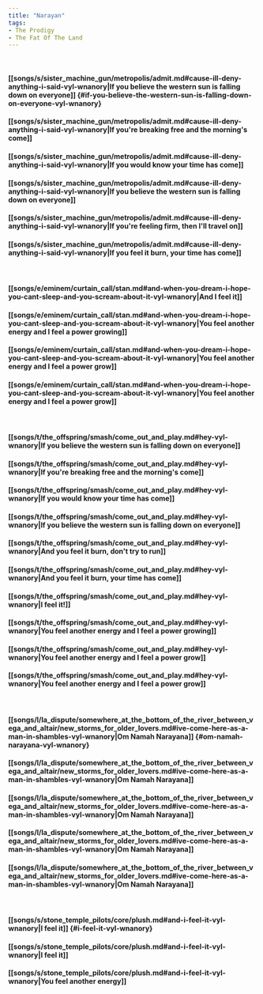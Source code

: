 ```yaml
---
title: "Narayan"
tags:
- The Prodigy
- The Fat Of The Land
---
```

&nbsp;
#### [[songs/s/sister_machine_gun/metropolis/admit.md#cause-ill-deny-anything-i-said-vyl-wnanory|If you believe the western sun is falling down on everyone]] {#if-you-believe-the-western-sun-is-falling-down-on-everyone-vyl-wnanory}
#### [[songs/s/sister_machine_gun/metropolis/admit.md#cause-ill-deny-anything-i-said-vyl-wnanory|If you're breaking free and the morning's come]]
#### [[songs/s/sister_machine_gun/metropolis/admit.md#cause-ill-deny-anything-i-said-vyl-wnanory|If you would know your time has come]]
#### [[songs/s/sister_machine_gun/metropolis/admit.md#cause-ill-deny-anything-i-said-vyl-wnanory|If you believe the western sun is falling down on everyone]]
#### [[songs/s/sister_machine_gun/metropolis/admit.md#cause-ill-deny-anything-i-said-vyl-wnanory|If you're feeling firm, then I'll travel on]]
#### [[songs/s/sister_machine_gun/metropolis/admit.md#cause-ill-deny-anything-i-said-vyl-wnanory|If you feel it burn, your time has come]]
&nbsp;
#### [[songs/e/eminem/curtain_call/stan.md#and-when-you-dream-i-hope-you-cant-sleep-and-you-scream-about-it-vyl-wnanory|And I feel it]]
#### [[songs/e/eminem/curtain_call/stan.md#and-when-you-dream-i-hope-you-cant-sleep-and-you-scream-about-it-vyl-wnanory|You feel another energy and I feel a power growing]]
#### [[songs/e/eminem/curtain_call/stan.md#and-when-you-dream-i-hope-you-cant-sleep-and-you-scream-about-it-vyl-wnanory|You feel another energy and I feel a power grow]]
#### [[songs/e/eminem/curtain_call/stan.md#and-when-you-dream-i-hope-you-cant-sleep-and-you-scream-about-it-vyl-wnanory|You feel another energy and I feel a power grow]]
&nbsp;
#### [[songs/t/the_offspring/smash/come_out_and_play.md#hey-vyl-wnanory|If you believe the western sun is falling down on everyone]]
#### [[songs/t/the_offspring/smash/come_out_and_play.md#hey-vyl-wnanory|If you're breaking free and the morning's come]]
#### [[songs/t/the_offspring/smash/come_out_and_play.md#hey-vyl-wnanory|If you would know your time has come]]
#### [[songs/t/the_offspring/smash/come_out_and_play.md#hey-vyl-wnanory|If you believe the western sun is falling down on everyone]]
#### [[songs/t/the_offspring/smash/come_out_and_play.md#hey-vyl-wnanory|And you feel it burn, don't try to run]]
#### [[songs/t/the_offspring/smash/come_out_and_play.md#hey-vyl-wnanory|And you feel it burn, your time has come]]
#### [[songs/t/the_offspring/smash/come_out_and_play.md#hey-vyl-wnanory|I feel it!]]
#### [[songs/t/the_offspring/smash/come_out_and_play.md#hey-vyl-wnanory|You feel another energy and I feel a power growing]]
#### [[songs/t/the_offspring/smash/come_out_and_play.md#hey-vyl-wnanory|You feel another energy and I feel a power grow]]
#### [[songs/t/the_offspring/smash/come_out_and_play.md#hey-vyl-wnanory|You feel another energy and I feel a power grow]]
&nbsp;
#### [[songs/l/la_dispute/somewhere_at_the_bottom_of_the_river_between_vega_and_altair/new_storms_for_older_lovers.md#ive-come-here-as-a-man-in-shambles-vyl-wnanory|Om Namah Narayana]] {#om-namah-narayana-vyl-wnanory}
#### [[songs/l/la_dispute/somewhere_at_the_bottom_of_the_river_between_vega_and_altair/new_storms_for_older_lovers.md#ive-come-here-as-a-man-in-shambles-vyl-wnanory|Om Namah Narayana]]
#### [[songs/l/la_dispute/somewhere_at_the_bottom_of_the_river_between_vega_and_altair/new_storms_for_older_lovers.md#ive-come-here-as-a-man-in-shambles-vyl-wnanory|Om Namah Narayana]]
#### [[songs/l/la_dispute/somewhere_at_the_bottom_of_the_river_between_vega_and_altair/new_storms_for_older_lovers.md#ive-come-here-as-a-man-in-shambles-vyl-wnanory|Om Namah Narayana]]
#### [[songs/l/la_dispute/somewhere_at_the_bottom_of_the_river_between_vega_and_altair/new_storms_for_older_lovers.md#ive-come-here-as-a-man-in-shambles-vyl-wnanory|Om Namah Narayana]]
&nbsp;
#### [[songs/s/stone_temple_pilots/core/plush.md#and-i-feel-it-vyl-wnanory|I feel it]] {#i-feel-it-vyl-wnanory}
#### [[songs/s/stone_temple_pilots/core/plush.md#and-i-feel-it-vyl-wnanory|I feel it]]
#### [[songs/s/stone_temple_pilots/core/plush.md#and-i-feel-it-vyl-wnanory|You feel another energy]]
